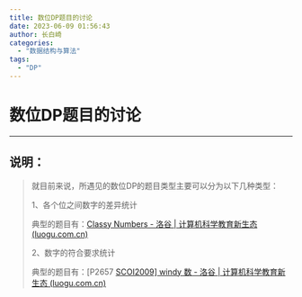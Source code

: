 ```yaml
---
title: 数位DP题目的讨论
date: 2023-06-09 01:56:43
author: 长白崎
categories:
  - "数据结构与算法"
tags:
  - "DP"
---
```




# 数位DP题目的讨论

---

## 说明：

> 就目前来说，所遇见的数位DP的题目类型主要可以分为以下几种类型：
>
> 1、各个位之间数字的差异统计
>
> 典型的题目有：[Classy Numbers - 洛谷 | 计算机科学教育新生态 (luogu.com.cn)](https://www.luogu.com.cn/problem/CF1036C)
>
> 2、数字的符合要求统计
>
> 典型的题目有：[P2657 [SCOI2009\] windy 数 - 洛谷 | 计算机科学教育新生态 (luogu.com.cn)](https://www.luogu.com.cn/problem/P2657)